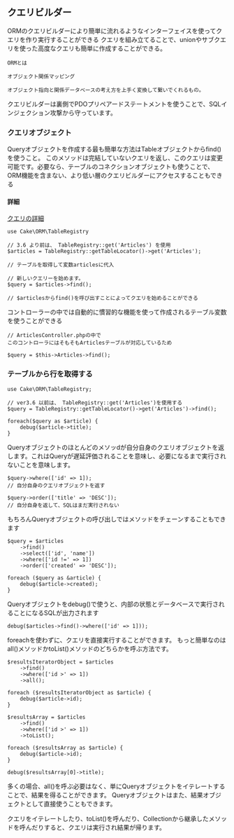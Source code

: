 ## クエリビルダー

ORMのクエリビルダーにより簡単に流れるようなインターフェイスを使ってクエリを作り実行することができる
クエリを組み立てることで、unionやサブクエリを使った高度なクエリも簡単に作成することができる。

```
ORMとは

オブジェクト関係マッピング

オブジェクト指向と関係データベースの考え方を上手く変換して繋いでくれるもの。

```

クエリビルダーは裏側でPDOプリペアードステートメントを使うことで、SQLインジェクション攻撃から守っています。

### クエリオブジェクト

Queryオブジェクトを作成する最も簡単な方法はTableオブジェクトからfind()を使うこと。
このメソッドは完結していないクエリを返し、このクエリは変更可能です。必要なら、テーブルのコネクションオブジェクトも使うことで、ORM機能を含まない、より低い層のクエリビルダーにアクセスすることもできる


#### 詳細

[クエリの詳細](https://book.cakephp.org/3/ja/orm/database-basics.html#database-queries)

```
use Cake\ORM\TableRegistry

// 3.6 より前は、 TableRegistry::get('Articles') を使用
$articles = TableRegistry::getTableLocator()->get('Articles');

// テーブルを取得して変数articlesに代入

// 新しいクエリーを始めます。
$query = $articles->find();

// $articlesからfind()を呼び出すことによってクエリを始めることができる

```

コントローラーの中では自動的に慣習的な機能を使って作成されるテーブル変数を使うことができる

```
// ArticlesController.phpの中で
このコントローラにはそもそもArticlesテーブルが対応しているため

$query = $this->Articles->find();

```

### テーブルから行を取得する

```
use Cake\ORM\TableRegistry;

// ver3.6 以前は、 TableRegistry::get('Articles')を使用する
$query = TableRegistry::getTableLocator()->get('Articles')->find();

foreach($query as $article) {
    debug($article->title);
}
```

Queryオブジェクトのほとんどのメソッdが自分自身のクエリオブジェクトを返します。これはQueryが遅延評価されることを意味し、必要になるまで実行されないことを意味します。

```
$query->where(['id' => 1]);
// 自分自身のクエリオブジェクトを返す

$query->order(['title' => 'DESC']);
// 自分自身を返して、SQLはまだ実行されない
```

もちろんQueryオブジェクトの呼び出しではメソッドをチェーンすることもできます

```
$query = $articles
    ->find()
    ->select(['id', 'name'])
    ->where(['id !=' => 1])
    ->order(['created' => 'DESC']);

foreach ($query as &article) {
    debug($article->created);
}
```

Queryオブジェクトをdebug()で使うと、内部の状態とデータベースで実行されることになるSQLが出力されます

```
debug($articles->find()->where(['id' => 1]));
```

foreachを使わずに、クエリを直接実行することができます。
もっと簡単なのはall()メソッドかtoList()メソッドのどちらかを呼ぶ方法です。

```
$resultsIteratorObject = $articles
    ->find()
    ->where(['id >' => 1])
    ->all();

foreach ($resultsIteratorObject as $article) {
    debug($article->id);
}

$resultsArray = $articles
    ->find()
    ->where(['id >' => 1])
    ->toList();

foreach ($resultsArray as $article) {
    debug($article->id);
}

debug($resultsArray[0]->title);
```

多くの場合、all()を呼ぶ必要はなく、単にQueryオブジェクトをイテレートすることで、結果を得ることができます。
Queryオブジェクトはまた、結果オブジェクトとして直接使うこともできます。

クエリをイテレートしたり、toList()を呼んだり、Collectionから継承したメソッドを呼んだりすると、クエリは実行され結果が帰ります。

